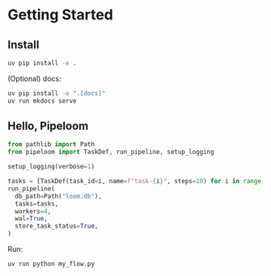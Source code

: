# Getting Started

## Install

```bash
uv pip install -e .
```

(Optional) docs:

```bash
uv pip install -e ".[docs]"
uv run mkdocs serve
```

## Hello, Pipeloom

```py
from pathlib import Path
from pipeloom import TaskDef, run_pipeline, setup_logging

setup_logging(verbose=1)

tasks = [TaskDef(task_id=i, name=f"task-{i}", steps=10) for i in range(1, 6)]
run_pipeline(
  db_path=Path("loom.db"),
  tasks=tasks,
  workers=4,
  wal=True,
  store_task_status=True,
)
```

Run:

```bash
uv run python my_flow.py
```
